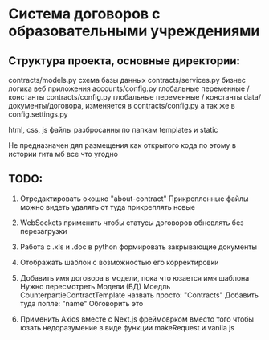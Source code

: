 # Система договоров с образовательными учреждениями

## Структура проекта, основные директории:

contracts/models.py      схема базы данных
contracts/services.py    бизнес логика веб приложения 
accounts/config.py       глобальные переменные / константы
contracts/config.py      глобальные переменные / константы
data/                    документы/договора, изменяется в contracts/config.py
                         а так же в config.settings.py 

html, css, js файлы разбросанны по папкам templates и static

Не предназначен дял размещения как открытого кода
по этому в истории гита мб все что угодно


## TODO:
1. Отредактировать окошко "about-contract"
   Прикрепленные файлы можно видеть
   удалять от туда 
   прикреплять новые

2. WebSockets применить чтобы статусы договоров обновлять без перезагрузки

3. Работа с .xls и .doc в python
   формировать закрывающие документы

4. Отображать шаблон с возможностью его корректировки 

5. Добавить имя договора в модели, пока что юзается имя шаблона
   Нужно пересмотреть Модели (БД)
   Моедль CounterpartieContractTemplate назвать просто: "Contracts"
   Добавить туда попле: "name"
   Обговорить это

6. Применить Axios вместе с Next.js фреймоврком вместо того чтобы 
   юзать недоразумение в виде функции makeRequest и vanila js



